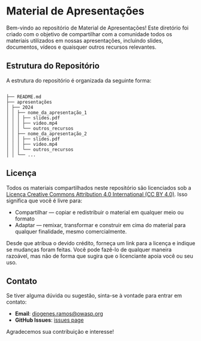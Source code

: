# Material de Apresentações

Bem-vindo ao repositório de Material de Apresentações! Este diretório foi criado com o objetivo de compartilhar com a comunidade todos os materiais utilizados em nossas apresentações, incluindo slides, documentos, vídeos e quaisquer outros recursos relevantes.

## Estrutura do Repositório

A estrutura do repositório é organizada da seguinte forma:
``` Estrutura

├── README.md
├── apresentações
│ ├── 2024
│ │ ├── nome_da_apresentação_1
│ │ │ ├── slides.pdf
│ │ │ ├── video.mp4
│ │ │ └── outros_recursos
│ │ ├── nome_da_apresentação_2
│ │ │ ├── slides.pdf
│ │ │ ├── video.mp4
│ │ │ └── outros_recursos
│ │ └── ...

````



## Licença

Todos os materiais compartilhados neste repositório são licenciados sob a [Licença Creative Commons Attribution 4.0 International (CC BY 4.0)](https://creativecommons.org/licenses/by/4.0/). Isso significa que você é livre para:

- Compartilhar — copiar e redistribuir o material em qualquer meio ou formato
- Adaptar — remixar, transformar e construir em cima do material para qualquer finalidade, mesmo comercialmente.

Desde que atribua o devido crédito, forneça um link para a licença e indique se mudanças foram feitas. Você pode fazê-lo de qualquer maneira razoável, mas não de forma que sugira que o licenciante apoia você ou seu uso.

## Contato

Se tiver alguma dúvida ou sugestão, sinta-se à vontade para entrar em contato:

- **Email**: diogenes.ramos@owasp.org
- **GitHub Issues**: [issues page](https://github.com/seu_usuario/material-de-apresentacoes/issues)

Agradecemos sua contribuição e interesse!

